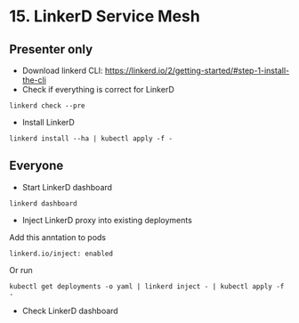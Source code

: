 # 15. LinkerD Service Mesh

## Presenter only

* Download linkerd CLI: https://linkerd.io/2/getting-started/#step-1-install-the-cli
* Check if everything is correct for LinkerD
```
linkerd check --pre
```
* Install LinkerD
```
linkerd install --ha | kubectl apply -f -
```

## Everyone

* Start LinkerD dashboard
```
linkerd dashboard
```

* Inject LinkerD proxy into existing deployments

Add this anntation to pods
```
linkerd.io/inject: enabled
```

Or run

```
kubectl get deployments -o yaml | linkerd inject - | kubectl apply -f -
```
* Check LinkerD dashboard
